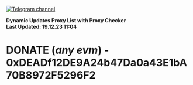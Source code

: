 [![Telegram channel](https://img.shields.io/endpoint?url=https://runkit.io/damiankrawczyk/telegram-badge/branches/master?url=https://t.me/n4z4v0d)](https://t.me/n4z4v0d) 

**Dynamic Updates Proxy List with Proxy Checker**  
**Last Updated: 19.12.23 11:04**

# DONATE (_any evm_) - 0xDEADf12DE9A24b47Da0a43E1bA70B8972F5296F2
